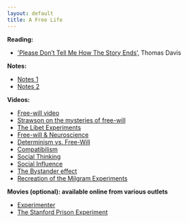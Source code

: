 ```yaml
---
layout: default
title: A Free Life
---
```


**Reading:**
+ ['Please Don’t Tell Me How The Story Ends’,](http://creationdemonstration.blogspot.com/2013/03/please-dont-tell-me-how-story-ends.html) Thomas Davis

**Notes:**
+ [Notes 1](Handout1)
+ [Notes 2](Handout2)


**Videos:**
+ [Free-will video](http://www.wi-phi.com/video/problem-free-will)
+ [Strawson on the mysteries of free-will](https://www.youtube.com/watch?v=KV5_bHwaUBM&index=8&list=PLMDgR9XqmpVQleFnGdgRZf6RMdqoFrBEu)
+ [The Libet Experiments](https://www.youtube.com/watch?v=OjCt-L0Ph5o)
+ [Free-will & Neuroscience](https://www.youtube.com/watch?v=rCM5BFU01YU)
+ [Determinism vs. Free-Will](https://www.youtube.com/watch?v=vCGtkDzELAI)
+ [Compatibilism](https://www.youtube.com/watch?v=KETTtiprINU)
+ [Social Thinking](https://www.youtube.com/watch?v=h6HLDV0T5Q8)
+ [Social Influence](https://www.youtube.com/watch?v=UGxGDdQnC1Y)
+ [The Bystander effect](https://www.youtube.com/watch?v=OSsPfbup0ac&spfreload=1)
+ [Recreation of the Milgram Experiments](https://www.youtube.com/watch?v=y6GxIuljT3w)

**Movies (optional): available online from various outlets**
+ [Experimenter](http://www.imdb.com/title/tt3726704/)
+ [The Stanford Prison Experiment](http://www.imdb.com/title/tt0420293/)